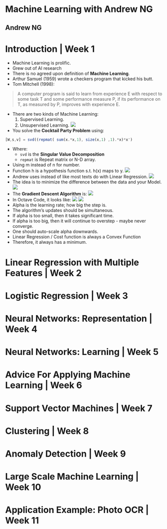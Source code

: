 # Machine Learning with Andrew NG
## Andrew NG

# Introduction | Week 1
- Machine Learning is prolific.
- Grew out of AI research
- There is no agreed upon definition of **Machine Learning**.
- Arthur Samuel (1959) wrote a checkers program that kicked his butt.
- Tom Mitchell (1998):
> A computer program is said to learn from experience E with respect to some task T and some performance measure P, if its performance on T, as measured by P, improves with experience E.

- There are two kinds of Machine Learning:
  1. Supervised Learning.
  2. Unsupervised Learning.
![](images/supervised-problem-type-examples.png)
- You solve the **Cocktail Party Problem** using:
```octave
[W,s,v] = svd((repmat( sum(x.*x,1), size(x,1) ,1).*x)*x')
```
- Where:
  * `svd` is the **Singular Value Decomposition**
  * `repmat` is Repeat matrix or N-D array.
- Using m instead of n for number.
- Function h is a hypothesis function s.t. h(x) maps to y.
![](images/basic-hypothesis-function.png)
- Andrew uses instead of like most texts do with Linear Regression.
![](images/visual-cost-function-example.png)
- The idea is to minimize the difference between the data and your Model.
![](images/loss-function-contour-plots.png)
- The **Gradient Descent Algorithm** is:
![](images/gradient-descent-algorithm-steps.png)
- In Octave Code, it looks like:
![](images/grandient-descent-octave-code.png)
![](images/grandient-descent-visual-example.png)
- Alpha is the learning rate; how big the step is.
- The algorithm’s updates should be simultaneous.
- If alpha is too small, then it takes significant time.
- If alpha is too big, then it will continue to overstep - maybe never converge.
- One should auto-scale alpha downwards.
- Linear Regression / Cost function is always a Convex Function
- Therefore, it always has a minimum.

# Linear Regression with Multiple Features | Week 2

# Logistic Regression | Week 3

# Neural Networks: Representation | Week 4

# Neural Networks: Learning | Week 5

# Advice For Applying Machine Learning | Week 6

# Support Vector Machines | Week 7

# Clustering | Week 8

# Anomaly Detection | Week 9

# Large Scale Machine Learning | Week 10

# Application Example: Photo OCR | Week 11
